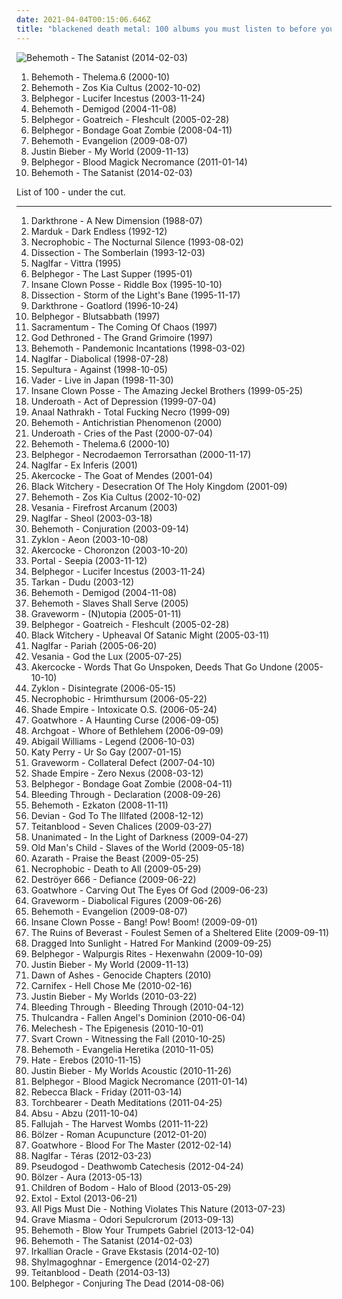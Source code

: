 ```yaml
---
date: 2021-04-04T00:15:06.646Z
title: "blackened death metal: 100 albums you must listen to before you die"
---
```

![Behemoth - The Satanist (2014-02-03)](https://img.discogs.com/L7C8Au7KprpUbtomO_R_mL0mzhQ=/fit-in/600x600/filters:strip_icc():format(jpeg):mode_rgb():quality(90)/discogs-images/R-5509431-1411654006-9813.jpeg.jpg "Behemoth - The Satanist (2014-02-03)")
<ol class="albums">
<li data-cover="https://img.discogs.com/3OV92YdcXGIZ-uYDWWfVqWlclyo=/fit-in/458x600/filters:strip_icc():format(jpeg):mode_rgb():quality(90)/discogs-images/R-1397228-1323623842.jpeg.jpg" data-tags="blackened death metal, death metal" role="button">Behemoth - Thelema.6 (2000-10)</li>
<li data-cover="http://coverartarchive.org/release/56227a63-1cc7-30b6-bfc5-42b89d3ac3cd/9348490433-500.jpg" data-tags="death metal, blackened death metal" role="button">Behemoth - Zos Kia Cultus (2002-10-02)</li>
<li data-cover="https://img.discogs.com/dn2AraqoMNXLtLD5wlYOPhTFLaI=/fit-in/600x600/filters:strip_icc():format(jpeg):mode_rgb():quality(90)/discogs-images/R-9604804-1483543288-5702.jpeg.jpg" data-tags="blackened death metal, black metal" role="button">Belphegor - Lucifer Incestus (2003-11-24)</li>
<li data-cover="https://img.discogs.com/f5MS-w80xTYlPaqvPn5gnXP60-0=/fit-in/175x175/filters:strip_icc():format(jpeg):mode_rgb():quality(90)/discogs-images/R-4297042-1361036898-6312.jpeg.jpg" data-tags="death metal, blackened death metal" role="button">Behemoth - Demigod (2004-11-08)</li>
<li data-cover="http://coverartarchive.org/release/146dccdb-9b4f-4f6a-8f4f-815e3a05e8c2/19798876684-500.jpg" data-tags="blackened death metal, black metal" role="button">Belphegor - Goatreich - Fleshcult (2005-02-28)</li>
<li data-cover="https://img.discogs.com/NQrYoCBwgKJ-3AVFflKX9YxZijo=/fit-in/600x600/filters:strip_icc():format(jpeg):mode_rgb():quality(90)/discogs-images/R-438891-1361535918-7124.jpeg.jpg" data-tags="black metal, blackened death metal" role="button">Belphegor - Bondage Goat Zombie (2008-04-11)</li>
<li data-cover="https://img.discogs.com/K20rSftvVzZehMnMB2Y9L-xRBOs=/fit-in/300x300/filters:strip_icc():format(jpeg):mode_rgb():quality(90)/discogs-images/R-3464875-1331417514.jpeg.jpg" data-tags="death metal, blackened death metal" role="button">Behemoth - Evangelion (2009-08-07)</li>
<li data-cover="http://coverartarchive.org/release/ca702418-7848-3992-b860-18409362b356/3667047678-500.jpg" data-tags="justin bieber, my world, totec radio" role="button">Justin Bieber - My World (2009-11-13)</li>
<li data-cover="http://coverartarchive.org/release/7bb03acd-cc94-413c-b433-bc181b519efe/2878785120-500.jpg" data-tags="blackened death metal" role="button">Belphegor - Blood Magick Necromance (2011-01-14)</li>
<li data-cover="https://img.discogs.com/L7C8Au7KprpUbtomO_R_mL0mzhQ=/fit-in/600x600/filters:strip_icc():format(jpeg):mode_rgb():quality(90)/discogs-images/R-5509431-1411654006-9813.jpeg.jpg" data-tags="blackened death metal, black metal, death metal" role="button">Behemoth - The Satanist (2014-02-03)</li>
</ol>
List of 100 - under the cut.
<!-- more -->

_________________

<ol class="albums">
<li data-cover="https://img.discogs.com/r-KHtFOulgx04qOf1tffFeHxZRc=/fit-in/600x599/filters:strip_icc():format(jpeg):mode_rgb():quality(90)/discogs-images/R-1802872-1534269756-1836.jpeg.jpg" data-tags="death metal, blackened death metal" role="button">
Darkthrone - A New Dimension (1988-07)
</li>
<li data-cover="http://coverartarchive.org/release/0122096d-9d63-45ac-80b7-91b1e27c3be1/17503960939-500.jpg" data-tags="black metal" role="button">
Marduk - Dark Endless (1992-12)
</li>
<li data-cover="https://img.discogs.com/t0PDSlX4JxZS884NJB-f6WLeT2Q=/fit-in/600x600/filters:strip_icc():format(jpeg):mode_rgb():quality(90)/discogs-images/R-1538113-1537963660-9400.jpeg.jpg" data-tags="death metal" role="button">
Necrophobic - The Nocturnal Silence (1993-08-02)
</li>
<li data-cover="https://img.discogs.com/qXikMEYZ_CnBWSafKM05jo_HPk4=/fit-in/360x286/filters:strip_icc():format(jpeg):mode_rgb():quality(90)/discogs-images/R-952440-1177266811.jpeg.jpg" data-tags="black metal, melodic black metal" role="button">
Dissection - The Somberlain (1993-12-03)
</li>
<li data-cover="https://img.discogs.com/2qUfmAWsQGXVtR2p-4kwjmGalsE=/fit-in/500x500/filters:strip_icc():format(jpeg):mode_rgb():quality(90)/discogs-images/R-755345-1160114117.jpeg.jpg" data-tags="melodic black metal" role="button">
Naglfar - Vittra (1995)
</li>
<li data-cover="http://coverartarchive.org/release/f410685a-29d7-4873-a432-012520614158/19793601931-500.jpg" data-tags="black metal, death metal, blackened death metal" role="button">
Belphegor - The Last Supper (1995-01)
</li>
<li data-cover="http://coverartarchive.org/release/773b1e1e-3fe6-4e8f-a5e4-117d45dd2d06/27358258265-500.jpg" data-tags="detroit" role="button">
Insane Clown Posse - Riddle Box (1995-10-10)
</li>
<li data-cover="https://img.discogs.com/lXKV6dmPo4xHpvBXnr3VAyegAwU=/fit-in/600x522/filters:strip_icc():format(jpeg):mode_rgb():quality(90)/discogs-images/R-799281-1159978729.jpeg.jpg" data-tags="black metal, melodic black metal" role="button">
Dissection - Storm of the Light's Bane (1995-11-17)
</li>
<li data-cover="https://via.placeholder.com/450" data-tags="black metal, death metal" role="button">
Darkthrone - Goatlord (1996-10-24)
</li>
<li data-cover="http://coverartarchive.org/release/8d2466e3-2206-4a0b-960d-38d20a347e42/19793757315-500.jpg" data-tags="black metal" role="button">
Belphegor - Blutsabbath (1997)
</li>
<li data-cover="https://img.discogs.com/sHMtGaaupRhHzc0bQcN3dNInyJQ=/fit-in/600x598/filters:strip_icc():format(jpeg):mode_rgb():quality(90)/discogs-images/R-761638-1270715846.jpeg.jpg" data-tags="blackened death metal, melodic black metal" role="button">
Sacramentum - The Coming Of Chaos (1997)
</li>
<li data-cover="http://coverartarchive.org/release/778d8ed1-a56e-3813-ae6a-97ba04f86c21/21781511761-500.jpg" data-tags="death metal, blackened death metal" role="button">
God Dethroned - The Grand Grimoire (1997)
</li>
<li data-cover="http://coverartarchive.org/release/f6d20d15-8029-4307-8f58-e49740f90fcf/5751543074-500.jpg" data-tags="black metal" role="button">
Behemoth - Pandemonic Incantations (1998-03-02)
</li>
<li data-cover="https://img.discogs.com/Q6efqq1ZT4alDZT2vrJVpePFHKA=/fit-in/600x600/filters:strip_icc():format(jpeg):mode_rgb():quality(90)/discogs-images/R-397423-1155066431.jpeg.jpg" data-tags="black metal, melodic black metal" role="button">
Naglfar - Diabolical (1998-07-28)
</li>
<li data-cover="https://img.discogs.com/eThs5Jkv68GLA_7KJ-HE0sFAonU=/fit-in/300x298/filters:strip_icc():format(jpeg):mode_rgb():quality(90)/discogs-images/R-1192272-1199666296.jpeg.jpg" data-tags="thrash metal, groove metal" role="button">
Sepultura - Against (1998-10-05)
</li>
<li data-cover="https://img.discogs.com/updqDDeOl9ZPg_msom6pOFfCnCg=/fit-in/450x450/filters:strip_icc():format(jpeg):mode_rgb():quality(90)/discogs-images/R-559329-1294277850.jpeg.jpg" data-tags="death metal" role="button">
Vader - Live in Japan (1998-11-30)
</li>
<li data-cover="http://coverartarchive.org/release/4376e2ea-7b73-32a7-b99a-2e76f21498c2/28063954531-500.jpg" data-tags="juggalo, hip-hop" role="button">
Insane Clown Posse - The Amazing Jeckel Brothers (1999-05-25)
</li>
<li data-cover="http://coverartarchive.org/release/29354f69-64e1-4c5a-8afe-062ddf853bf5/26055634719-500.jpg" data-tags="metalcore" role="button">
Underoath - Act of Depression (1999-07-04)
</li>
<li data-cover="http://coverartarchive.org/release/ae633162-211e-4f5e-8474-6803c2c21480/1959804975-500.jpg" data-tags="black metal" role="button">
Anaal Nathrakh - Total Fucking Necro (1999-09)
</li>
<li data-cover="http://coverartarchive.org/release/c7b052a1-8633-4a5a-a5f8-75af3911f12a/6984487955-500.jpg" data-tags="death metal" role="button">
Behemoth - Antichristian Phenomenon (2000)
</li>
<li data-cover="http://coverartarchive.org/release/182df017-12a5-4836-9780-0f1f4b971f87/3573388202-500.jpg" data-tags="metalcore, death metal" role="button">
Underoath - Cries of the Past (2000-07-04)
</li>
<li data-cover="https://img.discogs.com/3OV92YdcXGIZ-uYDWWfVqWlclyo=/fit-in/458x600/filters:strip_icc():format(jpeg):mode_rgb():quality(90)/discogs-images/R-1397228-1323623842.jpeg.jpg" data-tags="blackened death metal, death metal" role="button">
Behemoth - Thelema.6 (2000-10)
</li>
<li data-cover="http://coverartarchive.org/release/e29f34bb-4cb5-4360-ac6e-258a73a572df/19793841495-500.jpg" data-tags="black metal, blackened death metal" role="button">
Belphegor - Necrodaemon Terrorsathan (2000-11-17)
</li>
<li data-cover="https://img.discogs.com/FCX16rdcXHfIHY8wQIQIDjhhiCc=/fit-in/220x220/filters:strip_icc():format(jpeg):mode_rgb():quality(90)/discogs-images/R-755448-1155556786.jpeg.jpg" data-tags="melodic black metal" role="button">
Naglfar - Ex Inferis (2001)
</li>
<li data-cover="http://coverartarchive.org/release/69f09f65-2b4d-4a5b-9ec6-31ac79953f7a/7724337003-500.jpg" data-tags="black metal, death metal" role="button">
Akercocke - The Goat of Mendes (2001-04)
</li>
<li data-cover="http://coverartarchive.org/release/2e4345e0-e41f-42e8-8613-d50e6975f468/2890105060-500.jpg" data-tags="black metal, blackened death metal" role="button">
Black Witchery - Desecration Of The Holy Kingdom (2001-09)
</li>
<li data-cover="http://coverartarchive.org/release/56227a63-1cc7-30b6-bfc5-42b89d3ac3cd/9348490433-500.jpg" data-tags="death metal, blackened death metal" role="button">
Behemoth - Zos Kia Cultus (2002-10-02)
</li>
<li data-cover="https://img.discogs.com/86nWhuWiKiziTcjddQwkgFz-sig=/fit-in/400x393/filters:strip_icc():format(jpeg):mode_rgb():quality(90)/discogs-images/R-754716-1243265455.jpeg.jpg" data-tags="black metal, symphonic black metal" role="button">
Vesania - Firefrost Arcanum (2003)
</li>
<li data-cover="https://img.discogs.com/LIy8_L5uBJRINUft8kRaWC1HFj0=/fit-in/600x615/filters:strip_icc():format(jpeg):mode_rgb():quality(90)/discogs-images/R-697135-1576650656-5740.jpeg.jpg" data-tags="melodic black metal, black metal" role="button">
Naglfar - Sheol (2003-03-18)
</li>
<li data-cover="http://coverartarchive.org/release/2dd151fd-f601-41f1-af9f-a929438bfdb2/6984835449-500.jpg" data-tags="black metal, death metal" role="button">
Behemoth - Conjuration (2003-09-14)
</li>
<li data-cover="https://img.discogs.com/uAvFiLsvwdjSiAV-ZAcSgufyl_s=/fit-in/600x600/filters:strip_icc():format(jpeg):mode_rgb():quality(90)/discogs-images/R-403559-1351882426-1257.jpeg.jpg" data-tags="death metal" role="button">
Zyklon - Aeon (2003-10-08)
</li>
<li data-cover="http://coverartarchive.org/release/95184121-cb65-4d0e-a32b-f97215d41137/3440293326-500.jpg" data-tags="death metal, black metal" role="button">
Akercocke - Choronzon (2003-10-20)
</li>
<li data-cover="http://coverartarchive.org/release/7c88dcda-841c-33b2-b8b1-1712d736c428/3073040714-500.jpg" data-tags="death metal, black metal, blackened death metal" role="button">
Portal - Seepia (2003-11-12)
</li>
<li data-cover="https://img.discogs.com/dn2AraqoMNXLtLD5wlYOPhTFLaI=/fit-in/600x600/filters:strip_icc():format(jpeg):mode_rgb():quality(90)/discogs-images/R-9604804-1483543288-5702.jpeg.jpg" data-tags="blackened death metal, black metal" role="button">
Belphegor - Lucifer Incestus (2003-11-24)
</li>
<li data-cover="https://img.discogs.com/weXpoJ89gZp3sseqde66Syp0sMc=/fit-in/600x959/filters:strip_icc():format(jpeg):mode_rgb():quality(90)/discogs-images/R-3240616-1446731476-2789.jpeg.jpg" data-tags="dudu, tarkan" role="button">
Tarkan - Dudu (2003-12)
</li>
<li data-cover="https://img.discogs.com/f5MS-w80xTYlPaqvPn5gnXP60-0=/fit-in/175x175/filters:strip_icc():format(jpeg):mode_rgb():quality(90)/discogs-images/R-4297042-1361036898-6312.jpeg.jpg" data-tags="death metal, blackened death metal" role="button">
Behemoth - Demigod (2004-11-08)
</li>
<li data-cover="https://img.discogs.com/q9eBlfxZl1-CjI-MN3evLsWlF_w=/fit-in/320x318/filters:strip_icc():format(jpeg):mode_rgb():quality(90)/discogs-images/R-233231-1237729191.jpeg.jpg" data-tags="death metal" role="button">
Behemoth - Slaves Shall Serve (2005)
</li>
<li data-cover="http://coverartarchive.org/release/82d03e9a-c800-434b-9915-c0cb52f647b5/4878350488-500.jpg" data-tags="black metal, melodic black metal, symphonic black metal" role="button">
Graveworm - (N)utopia (2005-01-11)
</li>
<li data-cover="http://coverartarchive.org/release/146dccdb-9b4f-4f6a-8f4f-815e3a05e8c2/19798876684-500.jpg" data-tags="blackened death metal, black metal" role="button">
Belphegor - Goatreich - Fleshcult (2005-02-28)
</li>
<li data-cover="http://coverartarchive.org/release/67a3ce0d-075e-395e-a3e9-f46f09e27877/2889524675-500.jpg" data-tags="extreme metal, blackened death metal, brutal black metal" role="button">
Black Witchery - Upheaval Of Satanic Might (2005-03-11)
</li>
<li data-cover="https://img.discogs.com/Dy-5QMO9NnC5BYj1y5UJGe0fIxE=/fit-in/600x600/filters:strip_icc():format(jpeg):mode_rgb():quality(90)/discogs-images/R-1351876-1330511835.jpeg.jpg" data-tags="melodic black metal, black metal" role="button">
Naglfar - Pariah (2005-06-20)
</li>
<li data-cover="https://img.discogs.com/r455PlZo6fuzeVnGl7osMZ22Z4s=/fit-in/600x598/filters:strip_icc():format(jpeg):mode_rgb():quality(90)/discogs-images/R-519784-1409999812-1940.jpeg.jpg" data-tags="symphonic black metal, black metal" role="button">
Vesania - God the Lux (2005-07-25)
</li>
<li data-cover="http://coverartarchive.org/release/4e7758a3-0519-3ab0-b204-c114802d2ef0/2932382643-500.jpg" data-tags="death metal" role="button">
Akercocke - Words That Go Unspoken, Deeds That Go Undone (2005-10-10)
</li>
<li data-cover="http://coverartarchive.org/release/78c7aaee-8c1e-4562-8e85-6b90f7199ec7/24012249042-500.jpg" data-tags="death metal" role="button">
Zyklon - Disintegrate (2006-05-15)
</li>
<li data-cover="https://img.discogs.com/QPeKZsHC8zfnJiXVPzdguaU7F-g=/fit-in/500x503/filters:strip_icc():format(jpeg):mode_rgb():quality(90)/discogs-images/R-3745658-1342655257-5617.jpeg.jpg" data-tags="black metal, death metal, blackened death metal" role="button">
Necrophobic - Hrimthursum (2006-05-22)
</li>
<li data-cover="http://coverartarchive.org/release/409517ec-b4ae-4a57-a976-ce4890d41ae3/6727084735-500.jpg" data-tags="black metal, melodic death metal, melodic black metal, symphonic black-metal" role="button">
Shade Empire - Intoxicate O.S. (2006-05-24)
</li>
<li data-cover="http://coverartarchive.org/release/931c8e99-3e6d-44d9-97e4-b89b4e3f54d8/13675706609-500.jpg" data-tags="black metal, death metal, blackened death metal" role="button">
Goatwhore - A Haunting Curse (2006-09-05)
</li>
<li data-cover="http://coverartarchive.org/release/add4f192-53a5-4a65-9d50-e19af0e6f8e6/10372124506-500.jpg" data-tags="black metal, war metal" role="button">
Archgoat - Whore of Bethlehem (2006-09-09)
</li>
<li data-cover="http://coverartarchive.org/release/8d8e6041-9f4b-4553-ac4d-cf997e29598a/21893021794-500.jpg" data-tags="metalcore, blackcore" role="button">
Abigail Williams - Legend (2006-10-03)
</li>
<li data-cover="https://img.discogs.com/MQhXJ6IzIKxdRtX-EKXynZwV8KQ=/fit-in/360x360/filters:strip_icc():format(jpeg):mode_rgb():quality(90)/discogs-images/R-5584682-1397249996-7985.jpeg.jpg" data-tags="female vocalists, gay metal" role="button">
Katy Perry - Ur So Gay (2007-01-15)
</li>
<li data-cover="http://coverartarchive.org/release/b5c9ae48-e220-39b8-819e-3ad6bcdae905/18251737209-500.jpg" data-tags="melodic black metal, black metal" role="button">
Graveworm - Collateral Defect (2007-04-10)
</li>
<li data-cover="http://coverartarchive.org/release/2adc426e-bf17-4ddd-ba04-47470c3045d8/6761584111-500.jpg" data-tags="black metal, symphonic black metal, dark metal" role="button">
Shade Empire - Zero Nexus (2008-03-12)
</li>
<li data-cover="https://img.discogs.com/NQrYoCBwgKJ-3AVFflKX9YxZijo=/fit-in/600x600/filters:strip_icc():format(jpeg):mode_rgb():quality(90)/discogs-images/R-438891-1361535918-7124.jpeg.jpg" data-tags="black metal, blackened death metal" role="button">
Belphegor - Bondage Goat Zombie (2008-04-11)
</li>
<li data-cover="https://img.discogs.com/Ion6IP8yCi0ejRgYihepYh5teNY=/fit-in/500x492/filters:strip_icc():format(jpeg):mode_rgb():quality(90)/discogs-images/R-2633429-1294235009.jpeg.jpg" data-tags="metalcore" role="button">
Bleeding Through - Declaration (2008-09-26)
</li>
<li data-cover="https://img.discogs.com/q9eBlfxZl1-CjI-MN3evLsWlF_w=/fit-in/320x318/filters:strip_icc():format(jpeg):mode_rgb():quality(90)/discogs-images/R-233231-1237729191.jpeg.jpg" data-tags="black metal" role="button">
Behemoth - Ezkaton (2008-11-11)
</li>
<li data-cover="https://img.discogs.com/wZKz-MtrV9c_tOu41Csu6lRxRrc=/fit-in/600x514/filters:strip_icc():format(jpeg):mode_rgb():quality(90)/discogs-images/R-3140363-1517387696-1788.jpeg.jpg" data-tags="death metal, blackened death metal" role="button">
Devian - God To The Illfated (2008-12-12)
</li>
<li data-cover="http://coverartarchive.org/release/e3ff33f8-55cc-46a2-b311-62effc1db2b9/15656142116-500.jpg" data-tags="black metal" role="button">
Teitanblood - Seven Chalices (2009-03-27)
</li>
<li data-cover="https://img.discogs.com/qU1OrCozj9aM12wT5RtcJiaGzc4=/fit-in/500x500/filters:strip_icc():format(jpeg):mode_rgb():quality(90)/discogs-images/R-1836571-1341239883-3842.jpeg.jpg" data-tags="blackened death metal" role="button">
Unanimated - In the Light of Darkness (2009-04-27)
</li>
<li data-cover="https://img.discogs.com/t0-Ij4umph9-1NkmXCjMG45uq7k=/fit-in/400x397/filters:strip_icc():format(jpeg):mode_rgb():quality(90)/discogs-images/R-1790907-1244802664.jpeg.jpg" data-tags="black metal, melodic black metal" role="button">
Old Man's Child - Slaves of the World (2009-05-18)
</li>
<li data-cover="https://img.discogs.com/pPRAf4yQMFRJW7ioL2YssiXUx7Q=/fit-in/600x600/filters:strip_icc():format(jpeg):mode_rgb():quality(90)/discogs-images/R-1820528-1320710676.jpeg.jpg" data-tags="death metal, blackened death metal" role="button">
Azarath - Praise the Beast (2009-05-25)
</li>
<li data-cover="https://img.discogs.com/KI9y1vXY4LcHCHdHvF3aSMAbvfg=/fit-in/600x608/filters:strip_icc():format(jpeg):mode_rgb():quality(90)/discogs-images/R-2077785-1589791809-2753.mpo.jpg" data-tags="death metal" role="button">
Necrophobic - Death to All (2009-05-29)
</li>
<li data-cover="http://coverartarchive.org/release/7543d45b-640e-4023-8a43-cf09b7ffc264/4531719615-500.jpg" data-tags="black metal, thrash metal, blackened thrash metal" role="button">
Deströyer 666 - Defiance (2009-06-22)
</li>
<li data-cover="https://img.discogs.com/uBJGySb5_AMbqgTs3gCV_aolHbk=/fit-in/240x240/filters:strip_icc():format(jpeg):mode_rgb():quality(90)/discogs-images/R-2131677-1265741796.jpeg.jpg" data-tags="death metal, black metal, blackened death metal" role="button">
Goatwhore - Carving Out The Eyes Of God (2009-06-23)
</li>
<li data-cover="http://coverartarchive.org/release/154e6697-6d62-40b6-8c74-4fdf7c3f48bd/11152247773-500.jpg" data-tags="symphonic black metal, melodic black metal" role="button">
Graveworm - Diabolical Figures (2009-06-26)
</li>
<li data-cover="https://img.discogs.com/K20rSftvVzZehMnMB2Y9L-xRBOs=/fit-in/300x300/filters:strip_icc():format(jpeg):mode_rgb():quality(90)/discogs-images/R-3464875-1331417514.jpeg.jpg" data-tags="death metal, blackened death metal" role="button">
Behemoth - Evangelion (2009-08-07)
</li>
<li data-cover="http://coverartarchive.org/release/7aa2faf0-993a-45b6-b513-afcb5f40f5d5/1621608060-500.jpg" data-tags="goregrind, deathcore, brutal death metal, nsbm, deathgrind, brutal deathcore, national socialist black metal, moshcore" role="button">
Insane Clown Posse - Bang! Pow! Boom! (2009-09-01)
</li>
<li data-cover="https://img.discogs.com/V-nRozPqVAqzJU7GfhpWnjFlk8Y=/fit-in/600x597/filters:strip_icc():format(jpeg):mode_rgb():quality(90)/discogs-images/R-1945225-1432399990-8604.jpeg.jpg" data-tags="atmospheric black metal, van" role="button">
The Ruins of Beverast - Foulest Semen of a Sheltered Elite (2009-09-11)
</li>
<li data-cover="http://coverartarchive.org/release/da9e633c-b899-4e6f-b270-9dd4d788f81a/27317356479-500.jpg" data-tags="black metal" role="button">
Dragged Into Sunlight - Hatred For Mankind (2009-09-25)
</li>
<li data-cover="https://img.discogs.com/bi3H9eOErH2dITfVC6jifKp7KjU=/fit-in/600x600/filters:strip_icc():format(jpeg):mode_rgb():quality(90)/discogs-images/R-1968408-1373452610-6113.jpeg.jpg" data-tags="death metal, black metal, blackened death metal" role="button">
Belphegor - Walpurgis Rites - Hexenwahn (2009-10-09)
</li>
<li data-cover="http://coverartarchive.org/release/ca702418-7848-3992-b860-18409362b356/3667047678-500.jpg" data-tags="justin bieber, my world, totec radio" role="button">
Justin Bieber - My World (2009-11-13)
</li>
<li data-cover="http://coverartarchive.org/release/961f99de-36c2-48bc-b3fa-7ada34637768/9334243654-500.jpg" data-tags="black metal, death metal, blackened death metal, symphonic black metal, melodic black metal" role="button">
Dawn of Ashes - Genocide Chapters (2010)
</li>
<li data-cover="http://coverartarchive.org/release/895e0fef-751e-47fe-b5df-715aba698e4b/21635191959-500.jpg" data-tags="deathcore" role="button">
Carnifex - Hell Chose Me (2010-02-16)
</li>
<li data-cover="http://coverartarchive.org/release/6bfba6d5-71fc-454b-b3a0-63632a1459fa/20855090957-500.jpg" data-tags="totec radio, justin bieber, goregrind, justin bieber my worlds" role="button">
Justin Bieber - My Worlds (2010-03-22)
</li>
<li data-cover="https://img.discogs.com/h2l2aCAoqOmpS8JUWzB6FZCIidM=/fit-in/600x605/filters:strip_icc():format(jpeg):mode_rgb():quality(90)/discogs-images/R-2610098-1433084088-2171.jpeg.jpg" data-tags="metalcore" role="button">
Bleeding Through - Bleeding Through (2010-04-12)
</li>
<li data-cover="http://coverartarchive.org/release/01ba8d59-2ef2-4bb4-ac56-ef97f1574e3d/5040613801-500.jpg" data-tags="black metal" role="button">
Thulcandra - Fallen Angel's Dominion (2010-06-04)
</li>
<li data-cover="http://coverartarchive.org/release/d9bd7370-f0bd-4534-94c7-730eb113d927/20237882094-500.jpg" data-tags="black metal" role="button">
Melechesh - The Epigenesis (2010-10-01)
</li>
<li data-cover="https://img.discogs.com/cKpGveX1pTCQf9HDFfhW4k6rc8s=/fit-in/600x595/filters:strip_icc():format(jpeg):mode_rgb():quality(90)/discogs-images/R-3455435-1352809719-6455.jpeg.jpg" data-tags="blackened death metal" role="button">
Svart Crown - Witnessing the Fall (2010-10-25)
</li>
<li data-cover="https://img.discogs.com/XjhgZjqz0Z7K5ilCkktLJSxifbQ=/fit-in/300x408/filters:strip_icc():format(jpeg):mode_rgb():quality(90)/discogs-images/R-3675340-1339890456-1334.jpeg.jpg" data-tags="live" role="button">
Behemoth - Evangelia Heretika (2010-11-05)
</li>
<li data-cover="https://img.discogs.com/r7YZ5nwMYsLYvd739fg977MKBAA=/fit-in/600x591/filters:strip_icc():format(jpeg):mode_rgb():quality(90)/discogs-images/R-11530199-1517965869-3312.jpeg.jpg" data-tags="death metal, blackened death metal" role="button">
Hate - Erebos (2010-11-15)
</li>
<li data-cover="http://coverartarchive.org/release/d9206472-5d0c-4617-a1d3-75466a346934/15444150049-500.jpg" data-tags="totec radio, justin bieber" role="button">
Justin Bieber - My Worlds Acoustic (2010-11-26)
</li>
<li data-cover="http://coverartarchive.org/release/7bb03acd-cc94-413c-b433-bc181b519efe/2878785120-500.jpg" data-tags="blackened death metal" role="button">
Belphegor - Blood Magick Necromance (2011-01-14)
</li>
<li data-cover="http://coverartarchive.org/release/27dcc5ec-d2ff-4718-8dea-587e1137e1d5/5791791087-500.jpg" data-tags="better than akiko shikata, better than diamanda galas" role="button">
Rebecca Black - Friday (2011-03-14)
</li>
<li data-cover="https://img.discogs.com/qZ8j9iXN_8zPuzF14xX2rmugCro=/fit-in/600x594/filters:strip_icc():format(jpeg):mode_rgb():quality(90)/discogs-images/R-3300938-1422240071-2755.jpeg.jpg" data-tags="blackened death metal, death-black metal, top20 of 2011, supreme albums" role="button">
Torchbearer - Death Meditations (2011-04-25)
</li>
<li data-cover="https://img.discogs.com/hrpKTyqDPKFQy9Bxxc4dtD2HRWE=/fit-in/600x450/filters:strip_icc():format(jpeg):mode_rgb():quality(90)/discogs-images/R-3216618-1489240189-2882.jpeg.jpg" data-tags="black metal, blackened thrash metal" role="button">
Absu - Abzu (2011-10-04)
</li>
<li data-cover="http://coverartarchive.org/release/99c84ccf-8593-483f-9f3c-e7f16a6a0ddc/8684736002-500.jpg" data-tags="technical death metal, progressive death metal" role="button">
Fallujah - The Harvest Wombs (2011-11-22)
</li>
<li data-cover="https://img.discogs.com/_SPeO4i322sBDAr6F_aLqHqdHMk=/fit-in/250x396/filters:strip_icc():format(jpeg):mode_rgb():quality(90)/discogs-images/R-4075000-1385606407-7068.jpeg.jpg" data-tags="blackened death metal" role="button">
Bölzer - Roman Acupuncture (2012-01-20)
</li>
<li data-cover="http://coverartarchive.org/release/eb64944a-3184-40fb-87d9-fd0d3e855d40/13675763816-500.jpg" data-tags="blackened death metal, black metal, death metal" role="button">
Goatwhore - Blood For The Master (2012-02-14)
</li>
<li data-cover="https://img.discogs.com/Ngl8qLTEzdsfEFUd9vHQjVBpf8I=/fit-in/600x600/filters:strip_icc():format(jpeg):mode_rgb():quality(90)/discogs-images/R-3499570-1455786395-5773.jpeg.jpg" data-tags="melodic black metal, blackened death metal, swedish" role="button">
Naglfar - Téras (2012-03-23)
</li>
<li data-cover="https://img.discogs.com/EKVJ5Wlp3bN69o-BLUCQVoiWxxk=/fit-in/599x599/filters:strip_icc():format(jpeg):mode_rgb():quality(90)/discogs-images/R-3573433-1335807834.jpeg.jpg" data-tags="2012, death metal, russian death metal, russian black metal, blackened death metal" role="button">
Pseudogod - Deathwomb Catechesis (2012-04-24)
</li>
<li data-cover="https://img.discogs.com/K9tVnY6z0QLkPc4Ppp7dCT3kjjI=/fit-in/600x592/filters:strip_icc():format(jpeg):mode_rgb():quality(90)/discogs-images/R-4586812-1595049604-4969.jpeg.jpg" data-tags="black metal, death metal, blackened death metal" role="button">
Bölzer - Aura (2013-05-13)
</li>
<li data-cover="http://coverartarchive.org/release/405ab77e-7f0b-42ee-a8db-f29a0a0c3056/19611318053-500.jpg" data-tags="melodic death metal" role="button">
Children of Bodom - Halo of Blood (2013-05-29)
</li>
<li data-cover="http://coverartarchive.org/release/3093dc7c-ca5c-4d7a-92ea-ea376522519b/4490175495-500.jpg" data-tags="progressive death metal" role="button">
Extol - Extol (2013-06-21)
</li>
<li data-cover="http://coverartarchive.org/release/8f76d360-f38e-48ef-9769-f5ff0c8e7cc7/15355438210-500.jpg" data-tags="metalcore, grindcore, hardcore, crust" role="button">
All Pigs Must Die - Nothing Violates This Nature (2013-07-23)
</li>
<li data-cover="http://coverartarchive.org/release/529a12ef-b4f1-4074-9a2c-fe36ef7a256a/13818478790-500.jpg" data-tags="2013, death metal, blackened death metal" role="button">
Grave Miasma - Odori Sepulcrorum (2013-09-13)
</li>
<li data-cover="http://coverartarchive.org/release/9ac2d6d4-dfed-43f6-b9d8-12e4243debe9/23592483804-500.jpg" data-tags="black metal, death metal, blackened death metal" role="button">
Behemoth - Blow Your Trumpets Gabriel (2013-12-04)
</li>
<li data-cover="https://img.discogs.com/L7C8Au7KprpUbtomO_R_mL0mzhQ=/fit-in/600x600/filters:strip_icc():format(jpeg):mode_rgb():quality(90)/discogs-images/R-5509431-1411654006-9813.jpeg.jpg" data-tags="blackened death metal, black metal, death metal" role="button">
Behemoth - The Satanist (2014-02-03)
</li>
<li data-cover="http://coverartarchive.org/release/bcd74c76-7d56-434d-89c1-79d2f4525a6a/11723317954-500.jpg" data-tags="2013, blackened death metal, atmospheric death metal, occult death metal" role="button">
Irkallian Oracle - Grave Ekstasis (2014-02-10)
</li>
<li data-cover="http://coverartarchive.org/release/6b33e3a3-943c-4ae1-8882-2265e9812099/6419938844-500.jpg" data-tags="doom metal, melodic death metal, dutch, underground, progressive death metal, debut, blackened death metal, melodic black metal, atmospheric black metal, progressive black metal" role="button">
Shylmagoghnar - Emergence (2014-02-27)
</li>
<li data-cover="http://coverartarchive.org/release/c16e910c-7cc7-49e7-942d-f4409381ddf8/8308362254-500.jpg" data-tags="death metal" role="button">
Teitanblood - Death (2014-03-13)
</li>
<li data-cover="http://coverartarchive.org/release/c1fad667-9898-4f94-8325-21b26a44c97b/8006987565-500.jpg" data-tags="death metal" role="button">
Belphegor - Conjuring The Dead (2014-08-06)
</li>
</ol>